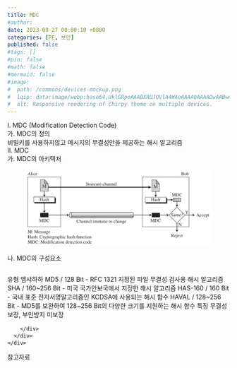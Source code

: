 ```yaml
---
title: MDC
#author: 
date: 2023-09-27 00:00:10 +0800
categories: [PE, 보안]
published: false
#tags: []
#pin: false
#math: false
#mermaid: false
#image:
#  path: /commons/devices-mockup.png
#  lqip: data:image/webp;base64,UklGRpoAAABXRUJQVlA4WAoAAAAQAAAADwAABwAAQUxQSDIAAAARL0AmbZurmr57yyIiqE8oiG0bejIYEQTgqiDA9vqnsUSI6H+oAERp2HZ65qP/VIAWAFZQOCBCAAAA8AEAnQEqEAAIAAVAfCWkAALp8sF8rgRgAP7o9FDvMCkMde9PK7euH5M1m6VWoDXf2FkP3BqV0ZYbO6NA/VFIAAAA
#  alt: Responsive rendering of Chirpy theme on multiple devices.
---
```


<div class="post-wrap">
  <div class="para">
    <div class="para-title">
      I. MDC (Modification Detection Code) 
    </div>
    <div class="para-cntnt">
      <div class="para">
        <div class="para-title">
          가. MDC의 정의
        </div>
        <div class="para-cntnt">
            비밀키를 사용하지않고 메시지의 무결성만을 제공하는 해시 알고리즘
        </div>
      </div>
    </div>
  </div>
  
  <div class="para">
    <div class="para-title">
      II. MDC
    </div>
    <div class="para-cntnt">
      <div class="para">
        <div class="para-title">
          가. MDC의 아키텍처
        </div>
        <div class="para-cntnt">
          <figure class="post-figure">
            <img src="/assets/img/posts/MDC.png" alt="MDC">
<!--            <figcaption>Source: Unveiling the Metaverse: Exploring Emerging Trends, Multifaceted Perspectives, and Future Challenges</figcaption>-->
          </figure>
        </div>
      </div>
      <div class="para">
        <div class="para-title">
          나. MDC의 구성요소
        </div>
        <div class="para-cntnt">
          <table class="post-table">
          </table>
          유형 엠샤하하
  MD5 / 128 Bit - RFC 1321 지정된 파일 무결성 검사용 해시 알고리즘
  SHA / 160~256 Bit - 미국 국가안보국에서 지정한 해시 알고리즘
  HAS-160 / 160 Bit - 국내 표준 전자서명알고리즘인 KCDSA에 사용되는 해시 함수
  HAVAL / 128~256 Bit - MD5를 보완하여 128~256 Bit의 다양한 크기를 지원하는 해시 함수
특징
  무결성 보장, 부인방지 미보장

        </div>
      </div>
    </div>
  </div>

  <div class="refr-wrap">
    <div class="refr-title">
        참고자료
    </div>
    <ol class="refr-list">
    <!--    <li>(나현식, 최대선) <a target="_blank" href="https://scienceon.kisti.re.kr/commons/util/originalView.do?cn=JAKO202225948430499&oCn=JAKO202225948430499&dbt=JAKO&journal=NJOU00291864">메타버스 보안 위협 요소 및 대응 방안 검토</a></li>-->
    <!--    <li>(M. Uddin, S. Manickam, H. Ullah, M. Obaidat and A. Dandoush) <a target="_blank" href="https://ieeexplore.ieee.org/abstract/document/10138386">Unveiling the Metaverse: Exploring Emerging Trends, Multifaceted Perspectives, and Future Challenges</a></li>-->
    </ol>
  </div>
</div>
